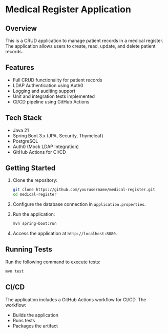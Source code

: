 # Medical Register Application

## Overview
This is a CRUD application to manage patient records in a medical register. The application allows users to create, read, update, and delete patient records.

## Features
- Full CRUD functionality for patient records
- LDAP Authentication using Auth0
- Logging and auditing support
- Unit and integration tests implemented
- CI/CD pipeline using GitHub Actions

## Tech Stack
- Java 21
- Spring Boot 3.x (JPA, Security, Thymeleaf)
- PostgreSQL
- Auth0 (Mock LDAP Integration)
- GitHub Actions for CI/CD

## Getting Started
1. Clone the repository:
   ```bash
   git clone https://github.com/yourusername/medical-register.git
   cd medical-register
   ```

2. Configure the database connection in `application.properties`.

3. Run the application:
   ```bash
   mvn spring-boot:run
   ```

4. Access the application at `http://localhost:8080`.

## Running Tests
Run the following command to execute tests:
```bash
mvn test
```

## CI/CD
The application includes a GitHub Actions workflow for CI/CD. The workflow:
- Builds the application
- Runs tests
- Packages the artifact